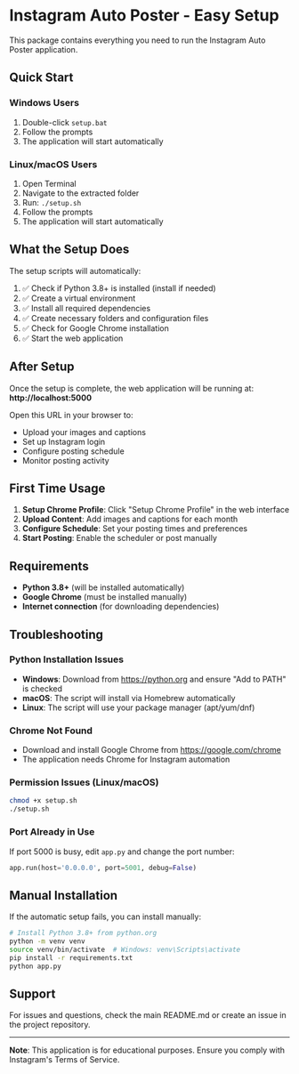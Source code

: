 # Instagram Auto Poster - Easy Setup

This package contains everything you need to run the Instagram Auto Poster application.

## Quick Start

### Windows Users
1. Double-click `setup.bat`
2. Follow the prompts
3. The application will start automatically

### Linux/macOS Users
1. Open Terminal
2. Navigate to the extracted folder
3. Run: `./setup.sh`
4. Follow the prompts
5. The application will start automatically

## What the Setup Does

The setup scripts will automatically:

1. ✅ Check if Python 3.8+ is installed (install if needed)
2. ✅ Create a virtual environment 
3. ✅ Install all required dependencies
4. ✅ Create necessary folders and configuration files
5. ✅ Check for Google Chrome installation
6. ✅ Start the web application

## After Setup

Once the setup is complete, the web application will be running at:
**http://localhost:5000**

Open this URL in your browser to:
- Upload your images and captions
- Set up Instagram login
- Configure posting schedule
- Monitor posting activity

## First Time Usage

1. **Setup Chrome Profile**: Click "Setup Chrome Profile" in the web interface
2. **Upload Content**: Add images and captions for each month
3. **Configure Schedule**: Set your posting times and preferences
4. **Start Posting**: Enable the scheduler or post manually

## Requirements

- **Python 3.8+** (will be installed automatically)
- **Google Chrome** (must be installed manually)
- **Internet connection** (for downloading dependencies)

## Troubleshooting

### Python Installation Issues
- **Windows**: Download from https://python.org and ensure "Add to PATH" is checked
- **macOS**: The script will install via Homebrew automatically
- **Linux**: The script will use your package manager (apt/yum/dnf)

### Chrome Not Found
- Download and install Google Chrome from https://google.com/chrome
- The application needs Chrome for Instagram automation

### Permission Issues (Linux/macOS)
```bash
chmod +x setup.sh
./setup.sh
```

### Port Already in Use
If port 5000 is busy, edit `app.py` and change the port number:
```python
app.run(host='0.0.0.0', port=5001, debug=False)
```

## Manual Installation

If the automatic setup fails, you can install manually:

```bash
# Install Python 3.8+ from python.org
python -m venv venv
source venv/bin/activate  # Windows: venv\Scripts\activate
pip install -r requirements.txt
python app.py
```

## Support

For issues and questions, check the main README.md or create an issue in the project repository.

---

**Note**: This application is for educational purposes. Ensure you comply with Instagram's Terms of Service. 